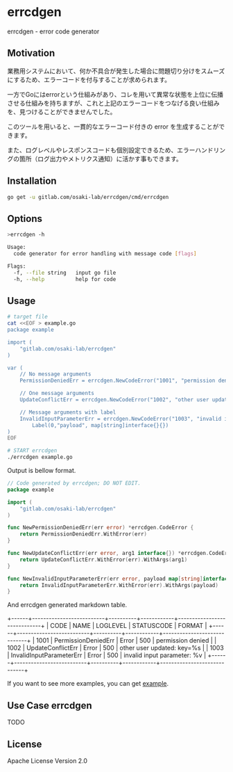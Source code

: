 # errcdgen

errcdgen - error code generator

## Motivation

業務用システムにおいて、何か不具合が発生した場合に問題切り分けをスムーズにするため、エラーコードを付与することが求められます。

一方でGoにはerrorという仕組みがあり、コレを用いて異常な状態を上位に伝播させる仕組みを持ちますが、これと上記のエラーコードをつなげる良い仕組みを、見つけることができませんでした。

このツールを用いると、一貫的なエラーコード付きの error を生成することができます。

また、ログレベルやレスポンスコードも個別設定できるため、エラーハンドリングの箇所（ログ出力やメトリクス通知）に活かす事もできます。

## Installation

```sh
go get -u gitlab.com/osaki-lab/errcdgen/cmd/errcdgen
```

## Options

```sh
>errcdgen -h

Usage:
  code generator for error handling with message code [flags]

Flags:
  -f, --file string   input go file
  -h, --help          help for code
```

## Usage

```sh
# target file
cat <<EOF > example.go
package example

import (
	"gitlab.com/osaki-lab/errcdgen"
)

var (
	// No message arguments
	PermissionDeniedErr = errcdgen.NewCodeError("1001", "permission denied")

	// One message arguments
	UpdateConflictErr = errcdgen.NewCodeError("1002", "other user updated: key=%s")

	// Message arguments with label
	InvalidInputParameterErr = errcdgen.NewCodeError("1003", "invalid input parameter: %v").
		Label(0,"payload", map[string]interface{}{})
)
EOF

# START errcdgen
./errcdgen example.go
```

Output is bellow format.

```go example_gen.go
// Code generated by errcdgen; DO NOT EDIT.
package example

import (
	"gitlab.com/osaki-lab/errcdgen"
)

func NewPermissionDeniedErr(err error) *errcdgen.CodeError {
	return PermissionDeniedErr.WithError(err)
}

func NewUpdateConflictErr(err error, arg1 interface{}) *errcdgen.CodeError {
	return UpdateConflictErr.WithError(err).WithArgs(arg1)
}

func NewInvalidInputParameterErr(err error, payload map[string]interface{}) *errcdgen.CodeError {
	return InvalidInputParameterErr.WithError(err).WithArgs(payload)
}
```

And errcdgen generated markdown table.

+------+--------------------------+----------+------------+-----------------------------+
| CODE |           NAME           | LOGLEVEL | STATUSCODE |           FORMAT            |
+------+--------------------------+----------+------------+-----------------------------+
| 1001 | PermissionDeniedErr      | Error    |        500 | permission denied           |
| 1002 | UpdateConflictErr        | Error    |        500 | other user updated: key=%s  |
| 1003 | InvalidInputParameterErr | Error    |        500 | invalid input parameter: %v |
+------+--------------------------+----------+------------+-----------------------------+


If you want to see more examples, you can get [example](./example).


## Use Case errcdgen 

TODO

## License

Apache License Version 2.0